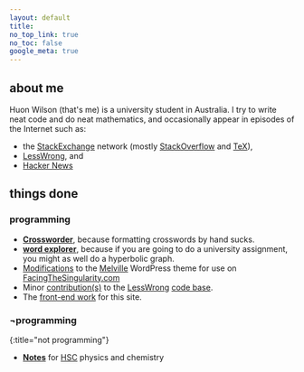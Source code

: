 ```yaml
---
layout: default
title:
no_top_link: true
no_toc: false
google_meta: true
---
```


## about me

Huon Wilson (that's me) is a university student in Australia. I try to write neat code and do neat mathematics, and occasionally appear in episodes of the Internet such as:

- the [StackExchange](http://stackexchange.com/users/1308075/dbaupp) network (mostly [StackOverflow](http://stackoverflow.com/users/1256624/dbaupp) and [TeX](http://tex.stackexchange.com/users/12432/dbaupp)),
- [LessWrong](http://lesswrong.com/user/dbaupp), and
- [Hacker News](https://news.ycombinator.com/user?id=dbaupp)


## things done


### programming

- **[Crossworder](https://github.com/dbaupp/crossworder)**, because formatting crosswords by hand sucks.
- **[word explorer](http://www.ug.it.usyd.edu.au/~hwil7821/assignment3/form.html)**, because if you are
  going to do a university assignment, you might as well do a hyperbolic graph.
- [Modifications](https://github.com/dbaupp/melville-facing-the-singularity-edition) to the
  [Melville](http://madebyraygun.com/wordpress/themes/melville/) WordPress theme for use on
  [FacingTheSingularity.com](http://facingthesingularity.com/)
- Minor [contribution(s)](https://github.com/dbaupp/lesswrong) to the [LessWrong](http://lesswrong.com/)
  [code base](https://github.com/tricycle/lesswrong).
- The [front-end work](https://github.com/dbaupp/dbaupp.github.com) for this site.

### &not;programming
{:title="not programming"}
- **[Notes](notes.html)** for [HSC](https://en.wikipedia.org/wiki/Higher_School_Certificate_%28New_South_Wales%29) physics and chemistry
